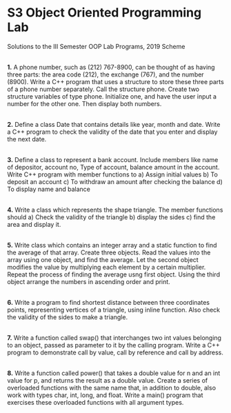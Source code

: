 # S3 Object Oriented Programming Lab
Solutions to the III Semester OOP Lab Programs, 2019 Scheme <br /><br />

**1.** A phone number, such as (212) 767-8900, can be thought of as having three parts: the area code (212), the exchange (767), and the number (8900). Write a C++ program that uses a structure to store these three parts of a phone number separately. Call the structure phone. Create two structure variables of type phone. Initialize one, and have the user input a number for the other one. Then display both numbers.<br /><br />

**2.** Define a class Date that contains details like year, month and date. Write a C++ program to check the validity of the date that you enter and display the next date.<br /><br />

**3.** Define a class to represent a bank account. Include members like name of depositor, account  no, Type of account, balance amount in the account. Write C++ program with member functions to a) Assign initial values b) To deposit an account c) To withdraw an amount after checking the balance d) To display name and balance <br /><br />

**4.** Write a class which represents the shape triangle. The member functions should a) Check the validity of the triangle b) display the sides c) find the area and display it.<br /><br />

**5.** Write  class which contains an integer array and a static function to find the average of that array. Create three objects. Read the values into the array using one object, and find the average. Let the second object modifies the value by multiplying each element by a certain multiplier. Repeat the process of finding the average usng first object. Using the third object arrange the numbers in ascending order and print. <br /><br />

**6.** Write a program to find shortest distance between three coordinates points, representing vertices of a triangle, using inline function. Also check the validity of the sides to make a triangle. <br /><br />

**7.** Write a function called swap() that interchanges two int values 	belonging to an object, passed as parameter to it by the calling program. Write a C++ program to demonstrate call by value, call by reference and call by address. <br /><br />

**8.** Write a function called power() that takes a double value for n and an int value for p, and returns the result as a double value. Create a series of overloaded functions with the same name that, in addition to double, also work with types char, int, long, and float. Write a main() program that exercises these overloaded functions with all argument types. <br /><br />
